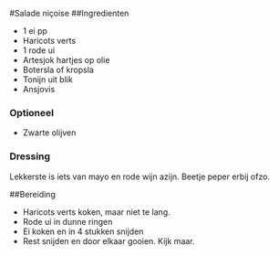 #Sa­la­de ni­çoi­se
##Ingredienten
* 1 ei pp
* Haricots verts
* 1 rode ui
* Artesjok hartjes op olie
* Botersla of kropsla
* Tonijn uit blik
* Ansjovis

### Optioneel
* Zwarte olijven

### Dressing
Lekkerste is iets van mayo en rode wijn azijn. Beetje peper erbij ofzo.

##Bereiding
* Haricots verts koken, maar niet te lang.
* Rode ui in dunne ringen
* Ei koken en in 4 stukken snijden
* Rest snijden en door elkaar gooien. Kijk maar.